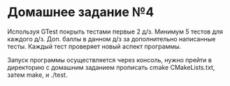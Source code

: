 # Домашнее задание №4

Используя GTest покрыть тестами первые 2 д/з. Минимум 5 тестов для каждого д/з. 
Доп. баллы в данном д/з за дополнительно написанные тесты. 
Каждый тест проверяет новый аспект программы. 

Запуск программы осуществляется через консоль, нужно прейти в директорию с
домашним заданием прописать cmake CMakeLists.txt, затем make, и ./test.